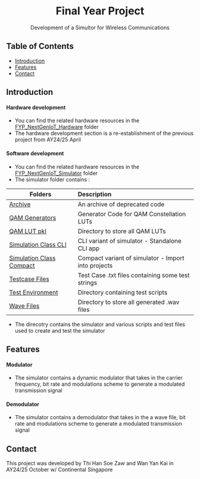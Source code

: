 <h1 align="center">Final Year Project</h1>

<p align="center">Development of a Simultor for Wireless Communications</p>

## Table of Contents

- [Introduction](#introduction)
- [Features](#features)
- [Contact](#contact)

## Introduction

#### Hardware development
- You can find the related hardware resources in the [FYP_NextGenIoT_Hardware](../main/FYP_NextGenIoT_Hardware) folder
- The hardware development section is a re-establishment of the previous project from AY24/25 April

#### Software development
- You can find the related hardware resources in the [FYP_NextGenIoT_Simulator](../main/FYP_NextGenIoT_Simulator) folder
- The simulator folder contains :

| Folders  | Description               |
| ------------- | :--------------------------- |
| [Archive](../main/FYP_NextGenIoT_Simulator/Archive)   | An archive of deprecated code|
| [QAM Generators](../main/FYP_NextGenIoT_Simulator/QAM_Generators) | Generator Code for QAM Constellation LUTs            |
| [QAM LUT pkl](../main/FYP_NextGenIoT_Simulator/QAM_LUT_pkl) | Directory to store all QAM LUTs |
| [Simulation Class CLI](../main/FYP_NextGenIoT_Simulator/Simulator/SimulationClassCLI) | CLI variant of simulator - Standalone CLI app |
| [Simulation Class Compact](../main/FYP_NextGenIoT_Simulator/Simulator/SimulationClassCompact) | Compact variant of simulator - Import into projects |
| [Testcase Files](../main/FYP_NextGenIoT_Simulator/TestcaseFiles) | Test Case .txt files containing some test strings |
| [Test Environment](../main/FYP_NextGenIoT_Simulator/TestEnv)  | Directory containing test scripts |
| [Wave Files](../main/FYP_NextGenIoT_Simulator/WaveFiles) | Directory to store all generated .wav files |

- The direcotry contains the simulator and various scripts and test files used to create and test the simulator

## Features

#### Modulator
- The simulator contains a dynamic modulator that takes in the carrier frequency, bit rate and modulations scheme to generate a modulated transmission signal

#### Demodulator
- The simulator contains a demodulator that takes in the a wave file, bit rate and modulations scheme to generate a modulated transmission signal

## Contact

This project was developed by Thi Han Soe Zaw and Wan Yan Kai in AY24/25 October w/ Continental Singapore